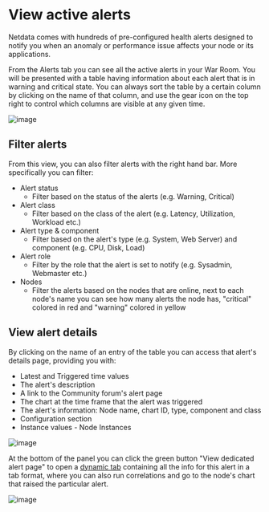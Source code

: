 # View active alerts

Netdata comes with hundreds of pre-configured health alerts designed to notify you when an anomaly or performance issue affects your node or its applications.

From the Alerts tab you can see all the active alerts in your War Room. You will be presented with a table having information about each alert that is in warning and critical state.
You can always sort the table by a certain column by clicking on the name of that column, and use the gear icon on the top right to control which columns are visible at any given time.

![image](https://user-images.githubusercontent.com/70198089/226340574-7e138dc7-5eab-4c47-a4a9-5f2640e38643.png)

## Filter alerts

From this view, you can also filter alerts with the right hand bar. More specifically you can filter:

- Alert status
  - Filter based on the status of the alerts (e.g. Warning, Critical)
- Alert class
  - Filter based on the class of the alert (e.g. Latency, Utilization, Workload etc.)
- Alert type & component
  - Filter based on the alert's type (e.g. System, Web Server) and component (e.g. CPU, Disk, Load)
- Alert role
  - Filter by the role that the alert is set to notify (e.g. Sysadmin, Webmaster etc.)
- Nodes
  - Filter the alerts based on the nodes that are online, next to each node's name you can see how many alerts the node has, "critical" colored in red and "warning" colored in yellow

## View alert details

By clicking on the name of an entry of the table you can access that alert's details page, providing you with:

- Latest and Triggered time values
- The alert's description
- A link to the Community forum's alert page
- The chart at the time frame that the alert was triggered
- The alert's information: Node name, chart ID, type, component and class
- Configuration section
- Instance values - Node Instances

![image](https://user-images.githubusercontent.com/70198089/226339928-bae60140-0293-42cf-9713-ac4901708aba.png)

At the bottom of the panel you can click the green button "View dedicated alert page" to open a [dynamic tab](https://github.com/netdata/netdata/blob/master/docs/quickstart/infrastructure.md#dynamic-tabs) containing all the info for this alert in a tab format, where you can also run correlations and go to the node's chart that raised the particular alert.

![image](https://user-images.githubusercontent.com/70198089/226339794-61896c35-0b93-4ac9-92aa-07116fe63784.png)

<!-- 
## Local Netdata Agent dashboard

Find the alarms icon ![Alarms
icon](https://raw.githubusercontent.com/netdata/netdata-ui/98e31799c1ec0983f433537ff16d2ac2b0d994aa/src/components/icon/assets/alarm.svg)
in the top navigation to bring up a modal that shows currently raised alarms, all running alarms, and the alarms log.
Here is an example of a raised `system.cpu` alarm, followed by the full list and alarm log:

![Animated GIF of looking at raised alarms and the alarm
log](https://user-images.githubusercontent.com/1153921/80842482-8c289500-8bb6-11ea-9791-600cfdbe82ce.gif)

And a static screenshot of the raised CPU alarm: 

![Screenshot of a raised system CPU
alarm](https://user-images.githubusercontent.com/1153921/80842330-2dfbb200-8bb6-11ea-8147-3cd366eb0f37.png)

The alarm itself is named **system - cpu**, and its context is `system.cpu`. Beneath that is an auto-updating badge that
shows the latest value of the chart that triggered the alarm.

With the three icons beneath that and the **role** designation, you can:

1.  Scroll to the chart associated with this raised alarm.
2.  Copy a link to the badge to your clipboard.
3.  Copy the code to embed the badge onto another web page using an `<embed>` element.

The table on the right-hand side displays information about the health entity that triggered the alarm, which you can
use as a reference to [configure alarms](https://github.com/netdata/netdata/blob/master/health/REFERENCE.md).
 -->
